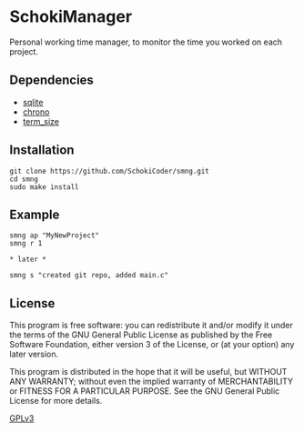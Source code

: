 # SchokiManager

Personal working time manager, to monitor the time you worked on each project.

## Dependencies

+ [sqlite](https://docs.rs/sqlite/)
+ [chrono](https://docs.rs/chrono/)
+ [term_size](https://docs.rs/term_size/)

## Installation

```
git clone https://github.com/SchokiCoder/smng.git
cd smng
sudo make install
```

## Example

```
smng ap "MyNewProject"
smng r 1

* later *

smng s "created git repo, added main.c"
```

## License

This program is free software: you can redistribute it and/or modify
it under the terms of the GNU General Public License as published by
the Free Software Foundation, either version 3 of the License, or
(at your option) any later version.

This program is distributed in the hope that it will be useful,
but WITHOUT ANY WARRANTY; without even the implied warranty of
MERCHANTABILITY or FITNESS FOR A PARTICULAR PURPOSE.  See the
GNU General Public License for more details.

[GPLv3](https://www.gnu.org/licenses/gpl-3.0.en.html)

